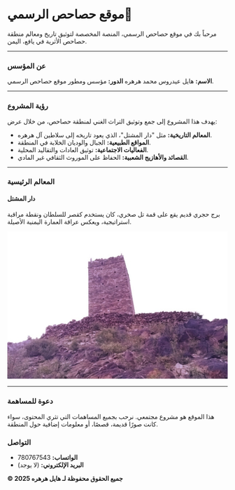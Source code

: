 # موقع حصاحص الرسمي💯

مرحباً بك في موقع حصاحص الرسمي، المنصة المخصصة لتوثيق تاريخ ومعالم منطقة حصاحص الأثرية في يافع، اليمن.

---

### عن المؤسس

**الاسم:** هايل عيدروس محمد هرهره
**الدور:** مؤسس ومطور موقع حصاحص الرسمي.

---

### رؤية المشروع

يهدف هذا المشروع إلى جمع وتوثيق التراث الغني لمنطقة حصاحص، من خلال عرض:

* **المعالم التاريخية:** مثل "دار المشتل"، الذي يعود تاريخه إلى سلاطين آل هرهره.
* **المواقع الطبيعية:** الجبال والوديان الخلابة في المنطقة.
* **الفعاليات الاجتماعية:** توثيق العادات والتقاليد المحلية.
* **القصائد والأهازيج الشعبية:** الحفاظ على الموروث الثقافي غير المادي.

---

### المعالم الرئيسية

#### دار المشتل
برج حجري قديم يقع على قمة تل صخري، كان يستخدم كقصر للسلطان ونقطة مراقبة استراتيجية، ويعكس عراقة العمارة اليمنية الأصيلة.

![صورة لدار المشتل](dar_al_mashtal.jpg)

---

### دعوة للمساهمة

هذا الموقع هو مشروع مجتمعي. نرحب بجميع المساهمات التي تثري المحتوى، سواء كانت صورًا قديمة، قصصًا، أو معلومات إضافية حول المنطقة.

### التواصل

* **الواتساب:** 780767543
* **البريد الإلكتروني:** (لا يوجد)

**© جميع الحقوق محفوظة لـ هايل هرهره 2025**
